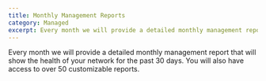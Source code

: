 ```yaml
---
title: Monthly Management Reports
category: Managed
excerpt: Every month we will provide a detailed monthly management report
---
```


Every month we will provide a detailed monthly management report that will show the health of your network for the past 30 days.  You will also have access to over 50 customizable reports.